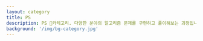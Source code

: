 ```yaml
---
layout: category
title: PS
description: PS 📁카테고리. 다양한 분야의 알고리즘 문제를 구현하고 풀이해보는 과정입니다.
background: '/img/bg-category.jpg'
---
```

